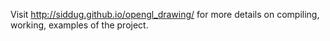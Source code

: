 Visit http://siddug.github.io/opengl_drawing/ for more details on compiling, working, examples of the project.
